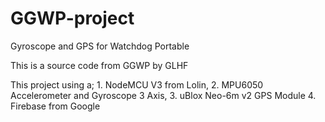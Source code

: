 # GGWP-project
Gyroscope and GPS for Watchdog Portable

   This is a source code from GGWP by GLHF

   This project using a;    1. NodeMCU V3 from Lolin,
                            2. MPU6050 Accelerometer and Gyroscope 3 Axis,
                            3. uBlox Neo-6m v2 GPS Module
                            4. Firebase from Google
